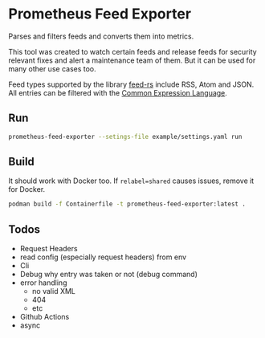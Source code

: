 # Prometheus Feed Exporter

Parses and filters feeds and converts them into metrics.

This tool was created to watch certain feeds and release feeds
for security relevant fixes and alert a maintenance team of them.
But it can be used for many other use cases too.

Feed types supported by the library [feed-rs](https://github.com/feed-rs/feed-rs)
include RSS, Atom and JSON. All entries can be filtered with the
[Common Expression Language](https://github.com/google/cel-spec/blob/master/doc/intro.md).

## Run

````bash
prometheus-feed-exporter --setings-file example/settings.yaml run
````

## Build

It should work with Docker too. If `relabel=shared` causes issues, remove it for Docker.

````bash
podman build -f Containerfile -t prometheus-feed-exporter:latest .
````


## Todos

* Request Headers
* read config (especially request headers) from env
* Cli
* Debug why entry was taken or not (debug command)
* error handling
  * no valid XML
  * 404
  * etc
* Github Actions
* async
